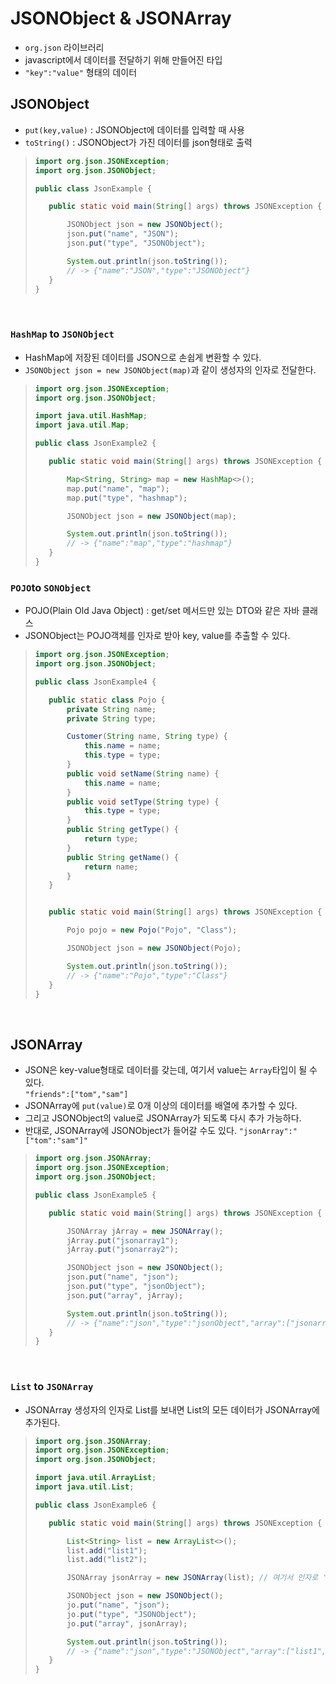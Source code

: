 # JSONObject & JSONArray 
* `org.json` 라이브러리
* javascript에서 데이터를 전달하기 위해 만들어진 타입
* `"key":"value"` 형태의 데이터

## JSONObject
* `put(key,value)` : JSONObject에 데이터를 입력할 때 사용
* `toString()` : JSONObject가 가진 데이터를 json형태로 출력
> ```java
>import org.json.JSONException;
>import org.json.JSONObject;
>
>public class JsonExample {
>
>    public static void main(String[] args) throws JSONException {
>
>        JSONObject json = new JSONObject();
>        json.put("name", "JSON");
>        json.put("type", "JSONObject");
>
>        System.out.println(json.toString()); 
>        // -> {"name":"JSON","type":"JSONObject"}
>    }
> }
> ```
<br>

### `HashMap` to `JSONObject`
* HashMap에 저장된 데이터를 JSON으로 손쉽게 변환할 수 있다.
* `JSONObject json = new JSONObject(map)`과 같이 생성자의 인자로 전달한다.
> ```java
> import org.json.JSONException;
>import org.json.JSONObject;
>
>import java.util.HashMap;
>import java.util.Map;
>
>public class JsonExample2 {
>
>    public static void main(String[] args) throws JSONException {
>
>        Map<String, String> map = new HashMap<>();
>        map.put("name", "map");
>        map.put("type", "hashmap");
>
>        JSONObject json = new JSONObject(map);
>
>        System.out.println(json.toString());
>        // -> {"name":"map","type":"hashmap"}
>    }
>}
> ```

### `POJO`to `SONObject`
* POJO(Plain Old Java Object) : get/set 메서드만 있는 DTO와 같은 자바 클래스
* JSONObject는 POJO객체를 인자로 받아 key, value를 추출할 수 있다.
>```java
>import org.json.JSONException;
>import org.json.JSONObject;
>
>public class JsonExample4 {
>
>    public static class Pojo {
>        private String name;
>        private String type;
>
>        Customer(String name, String type) {
>            this.name = name;
>            this.type = type;
>        }
>        public void setName(String name) {
>            this.name = name;
>        }
>        public void setType(String type) {
>            this.type = type;
>        }
>        public String getType() {
>            return type;
>        }
>        public String getName() {
>            return name;
>        }
>    }
>
>
>    public static void main(String[] args) throws JSONException {
>
>        Pojo pojo = new Pojo("Pojo", "Class");
>
>        JSONObject json = new JSONObject(Pojo);
>
>        System.out.println(json.toString());
>        // -> {"name":"Pojo","type":"Class"}
>    }
>}
>``` 
<br>

## JSONArray
* JSON은 key-value형태로 데이터를 갖는데, 여기서 value는 `Array`타입이 될 수 있다.    
`"friends":["tom","sam"]`
* JSONArray에 `put(value)`로 0개 이상의 데이터를 배열에 추가할 수 있다.
* 그리고 JSONObject의 value로 JSONArray가 되도록 다시 추가 가능하다.
* 반대로, JSONArray에 JSONObject가 들어갈 수도 있다.
`"jsonArray":"["tom":"sam"]"`
>```java
>import org.json.JSONArray;
>import org.json.JSONException;
>import org.json.JSONObject;
>
>public class JsonExample5 {
>
>    public static void main(String[] args) throws JSONException {
>
>        JSONArray jArray = new JSONArray();
>        jArray.put("jsonarray1");
>        jArray.put("jsonarray2");
>
>        JSONObject json = new JSONObject();
>        json.put("name", "json");
>        json.put("type", "jsonObject");
>        json.put("array", jArray);
>
>        System.out.println(json.toString());
>        // -> {"name":"json","type":"jsonObject","array":["jsonarray1","jsonarray2"]}
>    }
>}
>```
<br>

### `List` to `JSONArray`
* JSONArray 생성자의 인자로 List를 보내면 List의 모든 데이터가 JSONArray에 추가된다.
>```java
>import org.json.JSONArray;
>import org.json.JSONException;
>import org.json.JSONObject;
>
>import java.util.ArrayList;
>import java.util.List;
>
>public class JsonExample6 {
>
>    public static void main(String[] args) throws JSONException {
>
>        List<String> list = new ArrayList<>();
>        list.add("list1");
>        list.add("list2");
>
>        JSONArray jsonArray = new JSONArray(list); // 여기서 인자로 'list'를 전달
>
>        JSONObject json = new JSONObject();
>        jo.put("name", "json");
>        jo.put("type", "JSONObject");
>        jo.put("array", jsonArray);
>
>        System.out.println(json.toString());
>        // -> {"name":"json","type":"JSONObject","array":["list1","list2"]}
>    }
>}
>```
